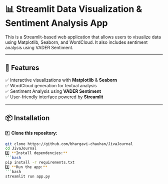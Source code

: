 # 📊 Streamlit Data Visualization & Sentiment Analysis App  

This is a Streamlit-based web application that allows users to visualize data using Matplotlib, Seaborn, and WordCloud. It also includes sentiment analysis using VADER Sentiment.

---

## 🚀 Features  

✅ Interactive visualizations with **Matplotlib** & **Seaborn**  
✅ WordCloud generation for textual analysis  
✅ Sentiment Analysis using **VADER Sentiment**  
✅ User-friendly interface powered by **Streamlit**  

---

## 📦 Installation  

1️⃣ **Clone this repository:**  
```bash
git clone https://github.com/bhargavi-chauhan/JivaJournal
cd JivaJournal
2️⃣ **Install dependencies:**
```bash
pip install -r requirements.txt
3️⃣ **Run the app:**
```bash
streamlit run app.py
